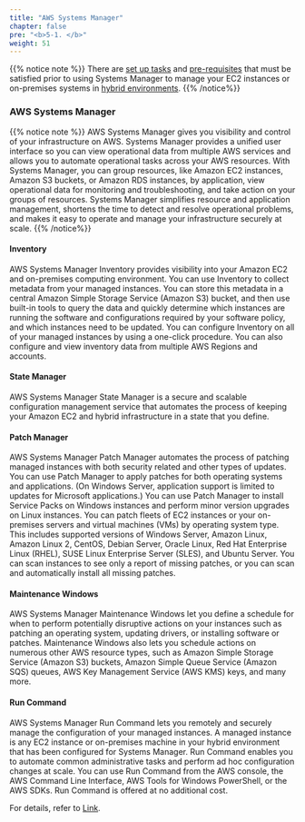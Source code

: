 ```yaml
---
title: "AWS Systems Manager"
chapter: false
pre: "<b>5-1. </b>"
weight: 51
---
```

{{% notice note %}}
There are [set up tasks](https://docs.aws.amazon.com/systems-manager/latest/userguide/systems-manager-setting-up.html) and [pre-requisites](https://docs.aws.amazon.com/systems-manager/latest/userguide/systems-manager-prereqs.html) that must be satisfied prior to using Systems Manager to manage your EC2 instances or on-premises systems in [hybrid environments](https://docs.aws.amazon.com/systems-manager/latest/userguide/systems-manager-managedinstances.html).
{{% /notice%}}

### AWS Systems Manager
{{% notice note %}} AWS Systems Manager gives you visibility and control of your infrastructure on AWS. Systems Manager provides a unified user interface so you can view operational data from multiple AWS services and allows you to automate operational tasks across your AWS resources. With Systems Manager, you can group resources, like Amazon EC2 instances, Amazon S3 buckets, or Amazon RDS instances, by application, view operational data for monitoring and troubleshooting, and take action on your groups of resources. Systems Manager simplifies resource and application management, shortens the time to detect and resolve operational problems, and makes it easy to operate and manage your infrastructure securely at scale. {{% /notice%}}

#### Inventory
AWS Systems Manager Inventory provides visibility into your Amazon EC2 and on-premises computing environment. You can use Inventory to collect metadata from your managed instances. You can store this metadata in a central Amazon Simple Storage Service (Amazon S3) bucket, and then use built-in tools to query the data and quickly determine which instances are running the software and configurations required by your software policy, and which instances need to be updated. You can configure Inventory on all of your managed instances by using a one-click procedure. You can also configure and view inventory data from multiple AWS Regions and accounts.

#### State Manager
AWS Systems Manager State Manager is a secure and scalable configuration management service that automates the process of keeping your Amazon EC2 and hybrid infrastructure in a state that you define.

#### Patch Manager
AWS Systems Manager Patch Manager automates the process of patching managed instances with both security related and other types of updates. You can use Patch Manager to apply patches for both operating systems and applications. (On Windows Server, application support is limited to updates for Microsoft applications.) You can use Patch Manager to install Service Packs on Windows instances and perform minor version upgrades on Linux instances. You can patch fleets of EC2 instances or your on-premises servers and virtual machines (VMs) by operating system type. This includes supported versions of Windows Server, Amazon Linux, Amazon Linux 2, CentOS, Debian Server, Oracle Linux, Red Hat Enterprise Linux (RHEL), SUSE Linux Enterprise Server (SLES), and Ubuntu Server. You can scan instances to see only a report of missing patches, or you can scan and automatically install all missing patches.

#### Maintenance Windows
AWS Systems Manager Maintenance Windows let you define a schedule for when to perform potentially disruptive actions on your instances such as patching an operating system, updating drivers, or installing software or patches. Maintenance Windows also lets you schedule actions on numerous other AWS resource types, such as Amazon Simple Storage Service (Amazon S3) buckets, Amazon Simple Queue Service (Amazon SQS) queues, AWS Key Management Service (AWS KMS) keys, and many more. 

#### Run Command
AWS Systems Manager Run Command lets you remotely and securely manage the configuration of your managed instances. A managed instance is any EC2 instance or on-premises machine in your hybrid environment that has been configured for Systems Manager. Run Command enables you to automate common administrative tasks and perform ad hoc configuration changes at scale. You can use Run Command from the AWS console, the AWS Command Line Interface, AWS Tools for Windows PowerShell, or the AWS SDKs. Run Command is offered at no additional cost.

For details, refer to [Link](https://aws.amazon.com/en/systems-manager/features/).